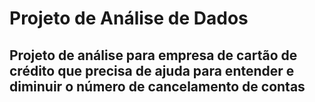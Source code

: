 # Projeto de Análise de Dados

## Projeto de análise para empresa de cartão de crédito que precisa de ajuda para entender e diminuir o número de cancelamento de contas
